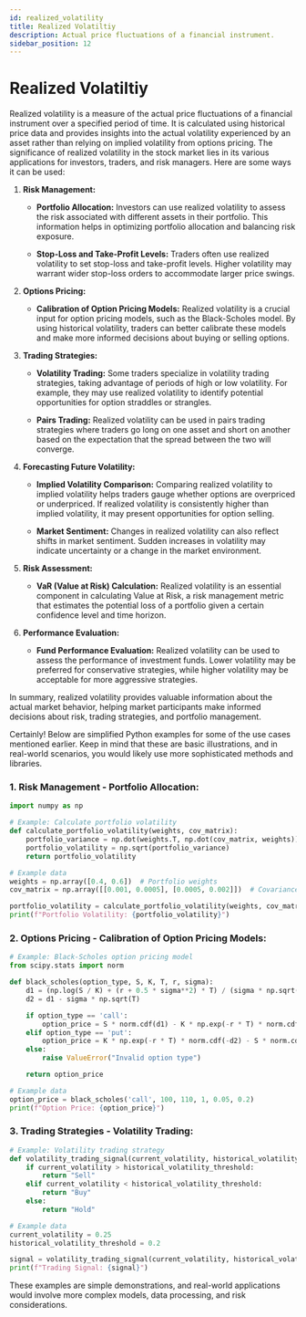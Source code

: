 ```yaml
---
id: realized_volatility
title: Realized Volatiltiy
description: Actual price fluctuations of a financial instrument.
sidebar_position: 12
---
```


# Realized Volatiltiy

Realized volatility is a measure of the actual price fluctuations of a financial instrument over a specified period of time. It is calculated using historical price data and provides insights into the actual volatility experienced by an asset rather than relying on implied volatility from options pricing. The significance of realized volatility in the stock market lies in its various applications for investors, traders, and risk managers. Here are some ways it can be used:

1. **Risk Management:**
   - **Portfolio Allocation:** Investors can use realized volatility to assess the risk associated with different assets in their portfolio. This information helps in optimizing portfolio allocation and balancing risk exposure.

   - **Stop-Loss and Take-Profit Levels:** Traders often use realized volatility to set stop-loss and take-profit levels. Higher volatility may warrant wider stop-loss orders to accommodate larger price swings.

2. **Options Pricing:**
   - **Calibration of Option Pricing Models:** Realized volatility is a crucial input for option pricing models, such as the Black-Scholes model. By using historical volatility, traders can better calibrate these models and make more informed decisions about buying or selling options.

3. **Trading Strategies:**
   - **Volatility Trading:** Some traders specialize in volatility trading strategies, taking advantage of periods of high or low volatility. For example, they may use realized volatility to identify potential opportunities for option straddles or strangles.

   - **Pairs Trading:** Realized volatility can be used in pairs trading strategies where traders go long on one asset and short on another based on the expectation that the spread between the two will converge.

4. **Forecasting Future Volatility:**
   - **Implied Volatility Comparison:** Comparing realized volatility to implied volatility helps traders gauge whether options are overpriced or underpriced. If realized volatility is consistently higher than implied volatility, it may present opportunities for option selling.

   - **Market Sentiment:** Changes in realized volatility can also reflect shifts in market sentiment. Sudden increases in volatility may indicate uncertainty or a change in the market environment.

5. **Risk Assessment:**
   - **VaR (Value at Risk) Calculation:** Realized volatility is an essential component in calculating Value at Risk, a risk management metric that estimates the potential loss of a portfolio given a certain confidence level and time horizon.

6. **Performance Evaluation:**
   - **Fund Performance Evaluation:** Realized volatility can be used to assess the performance of investment funds. Lower volatility may be preferred for conservative strategies, while higher volatility may be acceptable for more aggressive strategies.

In summary, realized volatility provides valuable information about the actual market behavior, helping market participants make informed decisions about risk, trading strategies, and portfolio management.



Certainly! Below are simplified Python examples for some of the use cases mentioned earlier. Keep in mind that these are basic illustrations, and in real-world scenarios, you would likely use more sophisticated methods and libraries.

### 1. Risk Management - Portfolio Allocation:

```python
import numpy as np

# Example: Calculate portfolio volatility
def calculate_portfolio_volatility(weights, cov_matrix):
    portfolio_variance = np.dot(weights.T, np.dot(cov_matrix, weights))
    portfolio_volatility = np.sqrt(portfolio_variance)
    return portfolio_volatility

# Example data
weights = np.array([0.4, 0.6])  # Portfolio weights
cov_matrix = np.array([[0.001, 0.0005], [0.0005, 0.002]])  # Covariance matrix

portfolio_volatility = calculate_portfolio_volatility(weights, cov_matrix)
print(f"Portfolio Volatility: {portfolio_volatility}")
```

### 2. Options Pricing - Calibration of Option Pricing Models:

```python
# Example: Black-Scholes option pricing model
from scipy.stats import norm

def black_scholes(option_type, S, K, T, r, sigma):
    d1 = (np.log(S / K) + (r + 0.5 * sigma**2) * T) / (sigma * np.sqrt(T))
    d2 = d1 - sigma * np.sqrt(T)

    if option_type == 'call':
        option_price = S * norm.cdf(d1) - K * np.exp(-r * T) * norm.cdf(d2)
    elif option_type == 'put':
        option_price = K * np.exp(-r * T) * norm.cdf(-d2) - S * norm.cdf(-d1)
    else:
        raise ValueError("Invalid option type")

    return option_price

# Example data
option_price = black_scholes('call', 100, 110, 1, 0.05, 0.2)
print(f"Option Price: {option_price}")
```

### 3. Trading Strategies - Volatility Trading:

```python
# Example: Volatility trading strategy
def volatility_trading_signal(current_volatility, historical_volatility_threshold):
    if current_volatility > historical_volatility_threshold:
        return "Sell"
    elif current_volatility < historical_volatility_threshold:
        return "Buy"
    else:
        return "Hold"

# Example data
current_volatility = 0.25
historical_volatility_threshold = 0.2

signal = volatility_trading_signal(current_volatility, historical_volatility_threshold)
print(f"Trading Signal: {signal}")
```

These examples are simple demonstrations, and real-world applications would involve more complex models, data processing, and risk considerations.
